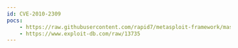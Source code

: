 ```yaml
---
id: CVE-2010-2309
pocs:
    - https://raw.githubusercontent.com/rapid7/metasploit-framework/master/modules/exploits/osx/http/evocam_webserver.rb
    - https://www.exploit-db.com/raw/13735
---
```

